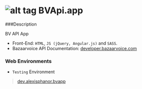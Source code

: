 # ![alt tag](http://media2.bazaarvoice.com/designimages/icon_bvlogo_lg.png) BVApi.app

###Description

BV API App

- Front-End: `HTML`, `JS (jQuery, Angular.js)` and `SASS`. 
- Bazaarvoice API Documentation: [developer.bazaarvoice.com](https://developer.bazaarvoice.com/docs/read/conversations/)

### Web Environments 

- `Testing` Environment 

> [dev.alexisphanor.bvapp](http://dev.alexisphanor.s3-website-eu-west-1.amazonaws.com/app/)
